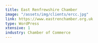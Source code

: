 ```yaml
---
title: East Renfrewshire Chamber
image: "/assets/img/clients/ercc.jpg"
link: https://www.eastrenchamber.org.uk
type: WordPress
xtensive: 1
industry: Chamber of Commerce
---
```


